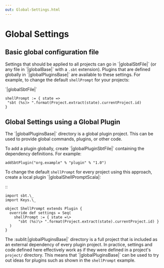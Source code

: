 ```yaml
---
out: Global-Settings.html
---
```


Global Settings
===============

Basic global configuration file
-------------------------------

Settings that should be applied to all projects can go in
\`|globalSbtFile|\` (or any file in \`|globalBase|\` with a `.sbt`
extension). Plugins that are defined globally in \`|globalPluginsBase|\`
are available to these settings. For example, to change the default
`shellPrompt` for your projects:

\`|globalSbtFile|\`

    shellPrompt := { state =>
     "sbt (%s)> ".format(Project.extract(state).currentProject.id)
    }

Global Settings using a Global Plugin
-------------------------------------

The \`|globalPluginsBase|\` directory is a global plugin project. This
can be used to provide global commands, plugins, or other code.

To add a plugin globally, create \`|globalPluginSbtFile|\` containing
the dependency definitions. For example:

    addSbtPlugin("org.example" % "plugin" % "1.0")

To change the default `shellPrompt` for every project using this
approach, create a local plugin \`|globalShellPromptScala|:

::

    import sbt.\_
    import Keys.\_

    object ShellPrompt extends Plugin {
      override def settings = Seq(
        shellPrompt := { state =\>
          "sbt (%s)\> ".format(Project.extract(state).currentProject.id) }
      )
    }

The :sublit:|globalPluginsBase|\` directory is a full project that is
included as an external dependency of every plugin project. In practice,
settings and code defined here effectively work as if they were defined
in a project's `project/` directory. This means that
\`|globalPluginsBase|\` can be used to try out ideas for plugins such as
shown in the `shellPrompt` example.
